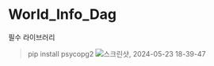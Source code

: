 # World_Info_Dag

필수 라이브러리
> pip install psycopg2
> ![스크린샷, 2024-05-23 18-39-47](https://github.com/kdk0411/World_Info_Dag/assets/99461483/c92ab8b4-d16f-44d6-828d-eefe98d0f8e4)

